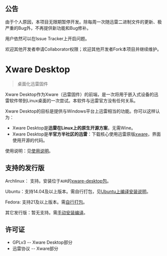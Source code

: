 公告
----

由于个人原因，本项目无限期暂停开发。除每周一次随迅雷二进制文件的更新、极严重的Bug外，不再提供新功能和Bug修补。

用户依然可以在Issue Tracker上开启问题。

欢迎其他开发者申请Collaborator权限；欢迎其他开发者Fork本项目并继续维护。


Xware Desktop
=============
> 桌面化迅雷固件

Xware Desktop作为Xware（迅雷固件）的前端，是一次将用于嵌入式设备的迅雷软件带到Linux桌面的一次尝试。本软件与迅雷官方没有任何关系。

Xware Desktop的目标是提供与Windows平台上迅雷相当的功能。你可以这样认为：
  - Xware Desktop是**迅雷在Linux上的原生开源方案**，无需Wine。
  - Xware Desktop是**半官方半社区的迅雷**：下载核心使用迅雷原版[xware]，界面使用开源的代码。

使用说明：见[使用说明]。

支持的发行版
------------

Archlinux： 支持。安装位于`AUR`的[xware-desktop包]。

Ubuntu：支持14.04及以上版本。需自行打包，见[Ubuntu上编译安装说明]。

Fedora: 支持21及以上版本。需[自行打包]。

其它发行版：暂无支持。需[手动安装编译]。


许可证
------

* GPLv3 -- Xware Desktop部分
* 迅雷协议 -- Xware部分

[xware]:http://luyou.xunlei.com/forum-51-1.html
[xware-desktop包]:https://aur.archlinux.org/packages/xware-desktop/
[使用说明]:https://github.com/Xinkai/XwareDesktop/wiki/使用说明
[自行打包]:https://github.com/Xinkai/XwareDesktop/wiki/发行版支持情况
[手动安装编译]:https://github.com/Xinkai/XwareDesktop/wiki/手动安装编译
[Ubuntu上编译安装说明]:https://github.com/Xinkai/XwareDesktop/wiki/Ubuntu上编译安装说明